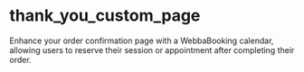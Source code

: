 # thank_you_custom_page
Enhance your order confirmation page with a WebbaBooking calendar, allowing users to reserve their session or appointment after completing their order.
